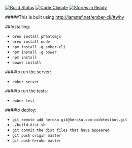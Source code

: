 [![Build Status](https://travis-ci.org/cyrusinnovation/CodeTestBotApp.svg?branch=master)](https://travis-ci.org/cyrusinnovation/CodeTestBotApp)
[![Code Climate](https://codeclimate.com/github/cyrusinnovation/CodeTestBotApp.png)](https://codeclimate.com/github/cyrusinnovation/CodeTestBotApp)
[![Stories in Ready](https://badge.waffle.io/cyrusinnovation/codetestbotapp.png?label=ready&title=Ready)](http://waffle.io/cyrusinnovation/codetestbotapp)

#####This is built using http://iamstef.net/ember-cli/#why

##Installing:

- ```brew install phantomjs```
- ```brew install node```
- ```npm install -g ember-cli```
- ```npm install -g bower```
- ```npm install```
- ```bower install```

####to run the server:
- ```ember server```

####to run the tests:
- ```ember test```

####to deploy:

- ```git remote add heroku git@heroku.com:codetestbot.git```
- ```./build-dist.sh```
- ```git commit the dist files that have appeared```
- ```git push origin master```
- ```git push heroku master```